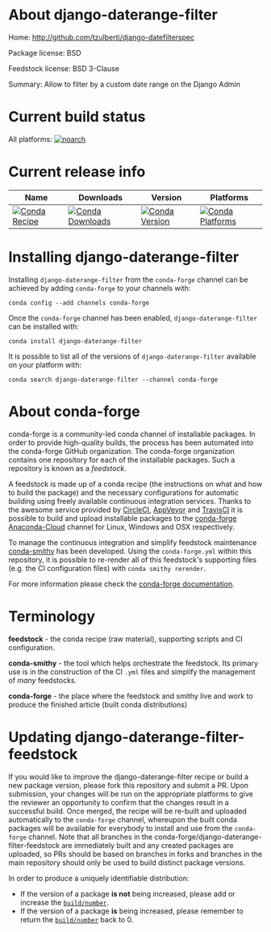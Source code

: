 About django-daterange-filter
=============================

Home: http://github.com/tzulberti/django-datefilterspec

Package license: BSD

Feedstock license: BSD 3-Clause

Summary: Allow to filter by a custom date range on the Django Admin



Current build status
====================

All platforms:
[![noarch](https://img.shields.io/circleci/project/github/conda-forge/django-daterange-filter-feedstock/master.svg?label=noarch)](https://circleci.com/gh/conda-forge/django-daterange-filter-feedstock)

Current release info
====================

| Name | Downloads | Version | Platforms |
| --- | --- | --- | --- |
| [![Conda Recipe](https://img.shields.io/badge/recipe-django--daterange--filter-green.svg)](https://anaconda.org/conda-forge/django-daterange-filter) | [![Conda Downloads](https://img.shields.io/conda/dn/conda-forge/django-daterange-filter.svg)](https://anaconda.org/conda-forge/django-daterange-filter) | [![Conda Version](https://img.shields.io/conda/vn/conda-forge/django-daterange-filter.svg)](https://anaconda.org/conda-forge/django-daterange-filter) | [![Conda Platforms](https://img.shields.io/conda/pn/conda-forge/django-daterange-filter.svg)](https://anaconda.org/conda-forge/django-daterange-filter) |

Installing django-daterange-filter
==================================

Installing `django-daterange-filter` from the `conda-forge` channel can be achieved by adding `conda-forge` to your channels with:

```
conda config --add channels conda-forge
```

Once the `conda-forge` channel has been enabled, `django-daterange-filter` can be installed with:

```
conda install django-daterange-filter
```

It is possible to list all of the versions of `django-daterange-filter` available on your platform with:

```
conda search django-daterange-filter --channel conda-forge
```


About conda-forge
=================

conda-forge is a community-led conda channel of installable packages.
In order to provide high-quality builds, the process has been automated into the
conda-forge GitHub organization. The conda-forge organization contains one repository
for each of the installable packages. Such a repository is known as a *feedstock*.

A feedstock is made up of a conda recipe (the instructions on what and how to build
the package) and the necessary configurations for automatic building using freely
available continuous integration services. Thanks to the awesome service provided by
[CircleCI](https://circleci.com/), [AppVeyor](http://www.appveyor.com/)
and [TravisCI](https://travis-ci.org/) it is possible to build and upload installable
packages to the [conda-forge](https://anaconda.org/conda-forge)
[Anaconda-Cloud](http://docs.anaconda.org/) channel for Linux, Windows and OSX respectively.

To manage the continuous integration and simplify feedstock maintenance
[conda-smithy](http://github.com/conda-forge/conda-smithy) has been developed.
Using the ``conda-forge.yml`` within this repository, it is possible to re-render all of
this feedstock's supporting files (e.g. the CI configuration files) with ``conda smithy rerender``.

For more information please check the [conda-forge documentation](https://conda-forge.org/docs/).

Terminology
===========

**feedstock** - the conda recipe (raw material), supporting scripts and CI configuration.

**conda-smithy** - the tool which helps orchestrate the feedstock.
                   Its primary use is in the construction of the CI ``.yml`` files
                   and simplify the management of *many* feedstocks.

**conda-forge** - the place where the feedstock and smithy live and work to
                  produce the finished article (built conda distributions)


Updating django-daterange-filter-feedstock
==========================================

If you would like to improve the django-daterange-filter recipe or build a new
package version, please fork this repository and submit a PR. Upon submission,
your changes will be run on the appropriate platforms to give the reviewer an
opportunity to confirm that the changes result in a successful build. Once
merged, the recipe will be re-built and uploaded automatically to the
`conda-forge` channel, whereupon the built conda packages will be available for
everybody to install and use from the `conda-forge` channel.
Note that all branches in the conda-forge/django-daterange-filter-feedstock are
immediately built and any created packages are uploaded, so PRs should be based
on branches in forks and branches in the main repository should only be used to
build distinct package versions.

In order to produce a uniquely identifiable distribution:
 * If the version of a package **is not** being increased, please add or increase
   the [``build/number``](http://conda.pydata.org/docs/building/meta-yaml.html#build-number-and-string).
 * If the version of a package **is** being increased, please remember to return
   the [``build/number``](http://conda.pydata.org/docs/building/meta-yaml.html#build-number-and-string)
   back to 0.
